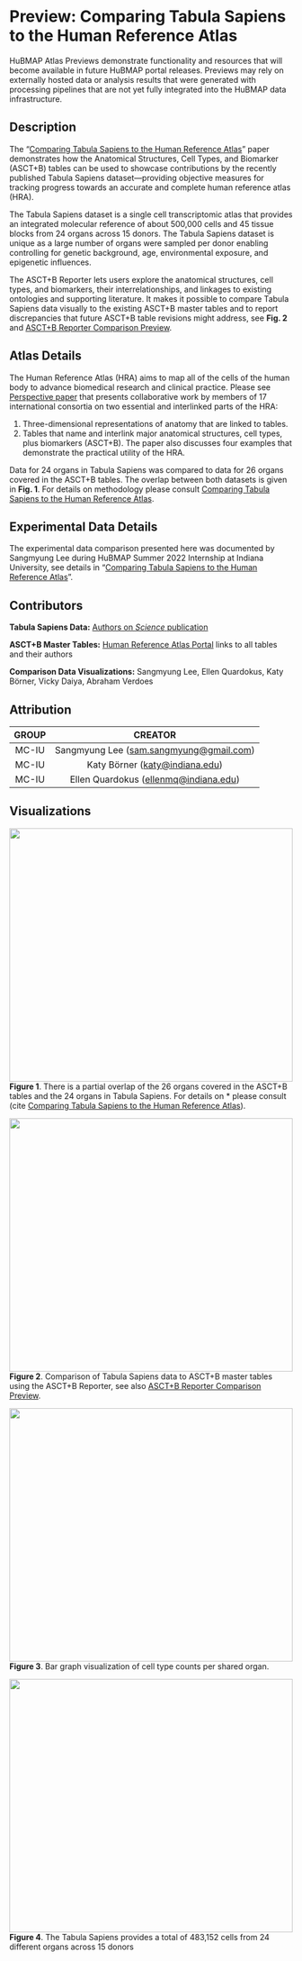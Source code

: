 # Preview: Comparing Tabula Sapiens to the Human Reference Atlas

HuBMAP Atlas Previews demonstrate functionality and resources that will become available in future HuBMAP portal releases. Previews may rely on externally hosted data or analysis results that were generated with processing pipelines that are not yet fully integrated into the HuBMAP data infrastructure.
## Description
The “[Comparing Tabula Sapiens to the Human Reference Atlas](https://docs.google.com/document/d/1joDFF7A7T-3pbReEHI_oE4Zz1TpIC9l3F_71PXeX-78/edit?usp=sharing)” paper demonstrates how the Anatomical Structures, Cell Types, and Biomarker (ASCT+B) tables can be used to showcase contributions by the recently published Tabula Sapiens dataset—providing objective measures for tracking progress towards an accurate and complete human reference atlas (HRA). 

The Tabula Sapiens dataset is a single cell transcriptomic atlas that provides an integrated molecular reference of about 500,000 cells and 45 tissue blocks from 24 organs across 15 donors. The Tabula Sapiens dataset is unique as a large number of organs were sampled per donor enabling controlling for genetic background, age, environmental exposure, and epigenetic influences. 

The ASCT+B Reporter lets users explore the anatomical structures, cell types, and biomarkers, their interrelationships, and linkages to existing ontologies and supporting literature. It makes it possible to compare Tabula Sapiens data visually to the existing ASCT+B master tables and to report discrepancies that future ASCT+B table revisions might address, see **Fig. 2**  and [ASCT+B Reporter Comparison Preview](https://hubmapconsortium.github.io/hra-previews/pilots/pilot1.html). 
## Atlas Details

The Human Reference Atlas (HRA) aims to map all of the cells of the human body to advance biomedical research and clinical practice. Please see [Perspective paper](https://www.nature.com/articles/s41556-021-00788-6) that presents collaborative work by members of 17 international consortia on two essential and interlinked parts of the HRA:

1. Three-dimensional representations of anatomy that are linked to tables.
1. Tables that name and interlink major anatomical structures, cell types, plus biomarkers (ASCT+B). The paper also discusses four examples that demonstrate the practical utility of the HRA.

Data for 24 organs in Tabula Sapiens was compared to data for 26 organs covered in the ASCT+B tables. The overlap between both datasets is given in **Fig. 1**.  For details on methodology please consult [Comparing Tabula Sapiens to the Human Reference Atlas](https://docs.google.com/document/d/1joDFF7A7T-3pbReEHI_oE4Zz1TpIC9l3F_71PXeX-78/edit?usp=sharing).
## Experimental Data Details
The experimental data comparison presented here was documented by Sangmyung Lee during HuBMAP Summer 2022 Internship at Indiana University, see details in “[Comparing Tabula Sapiens to the Human Reference Atlas](https://docs.google.com/document/d/1joDFF7A7T-3pbReEHI_oE4Zz1TpIC9l3F_71PXeX-78/edit?usp=sharing)”.
## Contributors
**Tabula Sapiens Data:** [Authors on ](https://www.science.org/doi/10.1126/science.abl4896)[*Science* ](https://www.science.org/doi/10.1126/science.abl4896)[publication](https://www.science.org/doi/10.1126/science.abl4896)

**ASCT+B Master Tables:** [Human Reference Atlas Portal](https://hubmapconsortium.github.io/ccf/pages/ccf-anatomical-structures.html) links to all tables and their authors

**Comparison Data Visualizations:** Sangmyung Lee, Ellen Quardokus, Katy Börner, Vicky Daiya, Abraham Verdoes
## Attribution


|GROUP|CREATOR|
| :-: | :-: |
|MC-IU|Sangmyung Lee (sam.sangmyung@gmail.com)|
|MC-IU|Katy Börner (katy@indiana.edu)|
|MC-IU|Ellen Quardokus (ellenmq@indiana.edu)|

## Visualizations

<img src="../img/pilot5_img1.png" height="450" width="100%"> </img>
**Figure 1**. There is a partial overlap of the 26 organs covered in the ASCT+B tables and the 24 organs in Tabula Sapiens. For details on \* please consult (cite [Comparing Tabula Sapiens to the Human Reference Atlas](https://docs.google.com/document/d/1joDFF7A7T-3pbReEHI_oE4Zz1TpIC9l3F_71PXeX-78/edit?usp=sharing)).

<img src="../img/pilot5_img2.png" height="450" width="100%"> </img>
**Figure 2**. Comparison of Tabula Sapiens data to ASCT+B master tables using the ASCT+B Reporter, see also [ASCT+B Reporter Comparison Preview](https://hubmapconsortium.github.io/hra-previews/pilots/pilot1.html). 

<img src="../img/pilot5_img3.png" height="450" width="100%"> </img>
**Figure 3**. Bar graph visualization of cell type counts per shared organ.

<img src="../img/pilot5_img4.png" height="450" width="100%"> </img>
**Figure 4**. The Tabula Sapiens provides a total of 483,152 cells from 24 different organs across 15 donors


#####

#####


